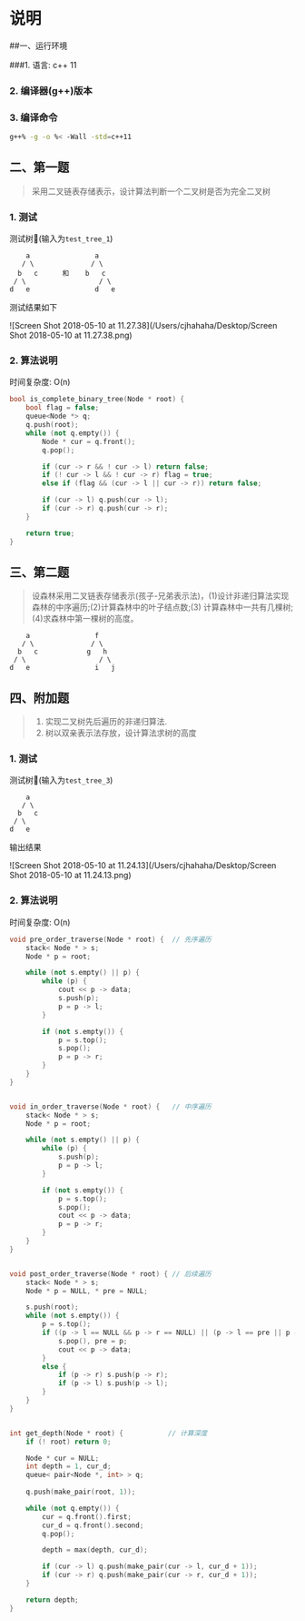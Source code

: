 # 说明
##一、运行环境

###1. 语言: c++ 11

### 2. 编译器(g++)版本



### 3. 编译命令

```bash
g++% -g -o %< -Wall -std=c++11
```

## 二、第一题

> 采用二叉链表存储表示，设计算法判断一个二叉树是否为完全二叉树

### 1. 测试

测试树🌲(输入为`test_tree_1`)

```
    a                a
   / \              / \
  b   c      和    b   c
 / \                  / \
d   e                d   e
```

测试结果如下

![Screen Shot 2018-05-10 at 11.27.38](/Users/cjhahaha/Desktop/Screen Shot 2018-05-10 at 11.27.38.png)

### 2. 算法说明

时间复杂度: O(n)

```cpp
bool is_complete_binary_tree(Node * root) {
    bool flag = false;
    queue<Node *> q;
    q.push(root);
    while (not q.empty()) {
        Node * cur = q.front();
        q.pop();

        if (cur -> r && ! cur -> l) return false;
        if (! cur -> l && ! cur -> r) flag = true;
        else if (flag && (cur -> l || cur -> r)) return false;

        if (cur -> l) q.push(cur -> l);
        if (cur -> r) q.push(cur -> r);
    }

    return true;
}
```

## 三、第二题

> 设森林采用二叉链表存储表示(孩子-兄弟表示法)，(1)设计非递归算法实现森林的中序遍历;(2)计算森林中的叶子结点数;(3) 计算森林中一共有几棵树;(4)求森林中第一棵树的高度。

```
    a                f
   / \              / \
  b   c            g   h
 / \                  / \
d   e                i   j
```



## 四、附加题

> 1. 实现二叉树先后遍历的非递归算法.
> 2. 树以双亲表示法存放，设计算法求树的高度

### 1. 测试

测试树🌲(输入为`test_tree_3`)

```
    a     
   / \   
  b   c        
 / \  
d   e   
```

输出结果

![Screen Shot 2018-05-10 at 11.24.13](/Users/cjhahaha/Desktop/Screen Shot 2018-05-10 at 11.24.13.png)

### 2. 算法说明

时间复杂度: O(n)

```cpp
void pre_order_traverse(Node * root) {  // 先序遍历
	stack< Node * > s;
	Node * p = root;

	while (not s.empty() || p) {
		while (p) {
			cout << p -> data;
			s.push(p);
			p = p -> l;
		}

		if (not s.empty()) {
			p = s.top();
			s.pop();
			p = p -> r;
		}
	}
}


void in_order_traverse(Node * root) {   // 中序遍历
	stack< Node * > s;
	Node * p = root;

	while (not s.empty() || p) {
		while (p) {
			s.push(p);
			p = p -> l;
		}

		if (not s.empty()) {
			p = s.top();
			s.pop();
			cout << p -> data;
			p = p -> r;
		}
	}
}


void post_order_traverse(Node * root) { // 后续遍历
	stack< Node * > s;
	Node * p = NULL, * pre = NULL;

	s.push(root);
	while (not s.empty()) {
		p = s.top();
		if ((p -> l == NULL && p -> r == NULL) || (p -> l == pre || p -> r == pre)) {
			s.pop(), pre = p;
			cout << p -> data;
		}
		else {
			if (p -> r) s.push(p -> r);
			if (p -> l) s.push(p -> l);
		}
	}
}	


int get_depth(Node * root) {           // 计算深度
	if (! root) return 0;

	Node * cur = NULL;
	int depth = 1, cur_d;
	queue< pair<Node *, int> > q;
	
	q.push(make_pair(root, 1));

    while (not q.empty()) {
        cur = q.front().first; 
		cur_d = q.front().second;
		q.pop();

		depth = max(depth, cur_d);

		if (cur -> l) q.push(make_pair(cur -> l, cur_d + 1));
		if (cur -> r) q.push(make_pair(cur -> r, cur_d + 1));
    }

	return depth;
}
```